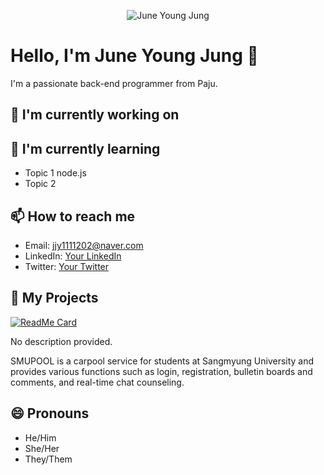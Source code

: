 <p align="center">
  <img src="https://media.giphy.com/media/your-gif-id/giphy.gif" alt="June Young Jung" />
</p>

# Hello, I'm June Young Jung 👋

I'm a passionate back-end programmer from Paju. 

## 🔭 I'm currently working on

## 🌱 I'm currently learning
- Topic 1 node.js
- Topic 2

## 📫 How to reach me
- Email: [jjy1111202@naver.com](mailto:jjy1111202@naver.com)
- LinkedIn: [Your LinkedIn](https://www.linkedin.com/in/your-profile)
- Twitter: [Your Twitter](https://twitter.com/your-handle)


## 🚀 My Projects
[![ReadMe Card](https://github-readme-stats.vercel.app/api/pin/?username=SMU-UMC-MINI-PROJECT&repo=SMU_UMC_MINI_PROJECT&theme=radical)](https://github.com/SMU-UMC-MINI-PROJECT/SMU_UMC_MINI_PROJECT)

No description provided.

SMUPOOL is a carpool service for students at Sangmyung University and provides various functions such as login, registration, bulletin boards and comments, and real-time chat counseling.

## 😄 Pronouns
- He/Him
- She/Her
- They/Them
